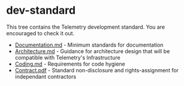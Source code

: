 dev-standard
============

This tree contains the Telemetry development standard. You are encouraged to check it out.

* [Documentation.md](./Documentation.md) - Minimum standards for documentation
* [Architecture.md](./Architecture.md) - Guidance for architecture design that will be compatible with Telemetry's Infrastructure
* [Coding.md](./Coding.md) - Requirements for code hygiene
* [Contract.pdf](./Contract.pdf) - Standard non-disclosure and rights-assignment for independant contractors


